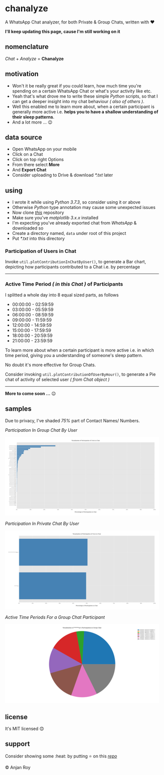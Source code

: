 # chanalyze
A WhatsApp Chat analyzer, for both Private & Group Chats, written with :heart:

**I'll keep updating this page, cause I'm still working on it**

## nomenclature
*Chat* + *Analyze* = **Chanalyze**
## motivation
- Won't it be really great if you could learn, how much time you're spending on a certain WhatsApp Chat or what's your activity like etc.
- Yeah that's what drove me to write these simple *Python* scripts, so that I can get a deeper insight into my chat behaviour _( also of others )_.
- Well this enabled me to learn more about, when a certain participant is generally more active i.e. **helps you to have a shallow understanding of their sleep patterns**.
- And a lot more ... :wink:
## data source
- Open WhatsApp on your mobile
- Click on a Chat
- Click on top right Options
- From there select **More**
- And **Export Chat**
- Consider uploading to Drive & download _*.txt_ later
## using
- I wrote it while using *Python 3.7.3*, so consider using it or above
- Otherwise *Python* type annotation may cause some unexpected issues
- Now clone _[this](https://github.com/itzmeanjan/chanalyze)_ repository
- Make sure you've _matplotlib 3.x.x_ installed
- I'm expecting you've already exported chat from _WhatsApp_ & downloaded so
- Create a directory named, `data` under root of this project
- Put _*.txt_ into this directory
### Participation of Users in Chat
Invoke `util.plotContributionInChatByUser()`, to generate a Bar chart, depicting how participants contributed to a Chat i.e. by percentage

---

### Active Time Period _( in this Chat )_ of Participants
I splitted a whole day into 8 equal sized parts, as follows
- 00:00:00 - 02:59:59
- 03:00:00 - 05:59:59
- 06:00:00 - 08:59:59
- 09:00:00 - 11:59:59
- 12:00:00 - 14:59:59
- 15:00:00 - 17:59:59
- 18:00:00 - 20:59:59
- 21:00:00 - 23:59:59

To learn more about when a certain participant is more active i.e. in which time period, giving you a understanding of someone's sleep pattern.

No doubt it's more effective for Group Chats.

Consider invoking `util.plotContributionOfUserByHour()`, to generate a Pie chat of activity of selected user _( from Chat object )_

---

**More to come soon ...** :wink:

## samples
Due to privacy, I've shaded _75%_ part of Contact Names/ Numbers.

*Participation In Group Chat By User*

![participationInGroupChatByUser](../plots/participationInGroupChatByUser.png)

*Participation In Private Chat By User*

![participationInPrivateChatByUser](../plots/participationInPrivateChatByUser.png)

*Active Time Periods For a Group Chat Participant*

![activityOfAParticipant](../plots/contributionInGroupChatOf*******oyByHour.png)

## license
It's MIT licensed :blush:
## support
Consider showing some :heat: by putting :star: on this _[repo](https://github.com/itzmeanjan/chanalyze)_

:copyright: Anjan Roy
